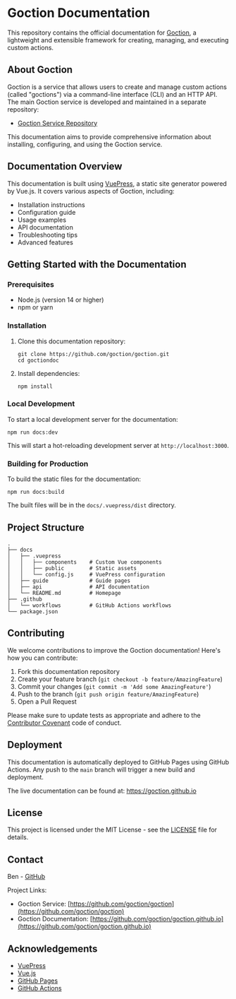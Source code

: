 # Goction Documentation

This repository contains the official documentation for [Goction](https://github.com/goction/goction), a lightweight and extensible framework for creating, managing, and executing custom actions.

## About Goction

Goction is a service that allows users to create and manage custom actions (called "goctions") via a command-line interface (CLI) and an HTTP API. The main Goction service is developed and maintained in a separate repository:

- [Goction Service Repository](https://github.com/goction/goction)

This documentation aims to provide comprehensive information about installing, configuring, and using the Goction service.

## Documentation Overview

This documentation is built using [VuePress](https://v2.vuepress.vuejs.org/), a static site generator powered by Vue.js. It covers various aspects of Goction, including:

- Installation instructions
- Configuration guide
- Usage examples
- API documentation
- Troubleshooting tips
- Advanced features

## Getting Started with the Documentation

### Prerequisites

- Node.js (version 14 or higher)
- npm or yarn

### Installation

1. Clone this documentation repository:

   ```
   git clone https://github.com/goction/goction.git
   cd goctiondoc
   ```

2. Install dependencies:
   ```
   npm install
   ```

### Local Development

To start a local development server for the documentation:

```
npm run docs:dev
```

This will start a hot-reloading development server at `http://localhost:3000`.

### Building for Production

To build the static files for the documentation:

```
npm run docs:build
```

The built files will be in the `docs/.vuepress/dist` directory.

## Project Structure

```
.
├── docs
│   ├── .vuepress
│   │   ├── components    # Custom Vue components
│   │   ├── public        # Static assets
│   │   └── config.js     # VuePress configuration
│   ├── guide             # Guide pages
│   ├── api               # API documentation
│   └── README.md         # Homepage
├── .github
│   └── workflows         # GitHub Actions workflows
└── package.json
```

## Contributing

We welcome contributions to improve the Goction documentation! Here's how you can contribute:

1. Fork this documentation repository
2. Create your feature branch (`git checkout -b feature/AmazingFeature`)
3. Commit your changes (`git commit -m 'Add some AmazingFeature'`)
4. Push to the branch (`git push origin feature/AmazingFeature`)
5. Open a Pull Request

Please make sure to update tests as appropriate and adhere to the [Contributor Covenant](https://www.contributor-covenant.org/) code of conduct.

## Deployment

This documentation is automatically deployed to GitHub Pages using GitHub Actions. Any push to the `main` branch will trigger a new build and deployment.

The live documentation can be found at: https://goction.github.io

## License

This project is licensed under the MIT License - see the [LICENSE](LICENSE) file for details.

## Contact

Ben - [GitHub](https://github.com/benoitpetit)

Project Links:

- Goction Service: [https://github.com/goction/goction](https://github.com/goction/goction)
- Goction Documentation: [https://github.com/goction/goction.github.io](https://github.com/goction/goction.github.io)

## Acknowledgements

- [VuePress](https://v2.vuepress.vuejs.org/)
- [Vue.js](https://vuejs.org/)
- [GitHub Pages](https://pages.github.com/)
- [GitHub Actions](https://github.com/features/actions)
